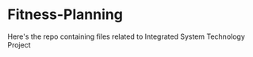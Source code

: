 # Fitness-Planning
Here's the repo containing files related to Integrated System Technology Project
